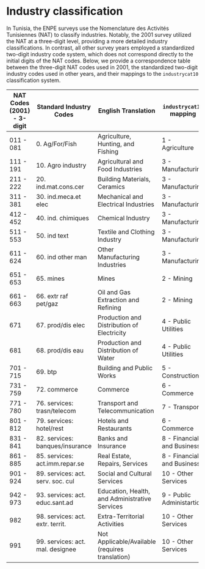 #

# Industry classification
In Tunisia, the ENPE surveys use the Nomenclature des Activités Tunisiennes (NAT) to classify industries. Notably, the 2001 survey utilized the NAT at a three-digit level, providing a more detailed industry classifications. In contrast, all other survey years employed a standardized two-digit industry code system, which does not correspond directly to the initial digits of the NAT codes. Below, we provide a correspondence table between the three-digit NAT codes used in 2001, the standardized two-digit industry codes used in other years, and their mappings to the `industrycat10` classification system.

| NAT Codes (2001) - 3-digit | Standard Industry Codes                | English Translation                                 | `industrycat10` mapping |
|-------------|--------------------------------|-----------------------------------------------------|-----------------------|
| 011 - 081   | 0. Ag/For/Fish                 | Agriculture, Hunting, and Fishing                   |           1 - Agriculture           |
| 111 - 191   | 10. Agro industry              | Agricultural and Food Industries                    |           3 - Manufacturing           |
| 211 - 222   | 20. ind.mat.cons.cer           | Building Materials, Ceramics                        |           3 - Manufacturing           |
| 311 - 381   | 30. ind.meca.et elec           | Mechanical and Electrical Industries                |           3 - Manufacturing           |
| 412 - 452   | 40. ind. chimiques             | Chemical Industry                                   |           3 - Manufacturing           |
| 511 - 553   | 50. ind text                   | Textile and Clothing Industry                       |           3 - Manufacturing           |
| 611 - 624   | 60. ind other man              | Other Manufacturing Industries                      |           3 - Manufacturing           |
| 651 - 653   | 65. mines                      | Mines                                               |           2 - Mining           |
| 661 - 663   | 66. extr raf pet/gaz           | Oil and Gas Extraction and Refining                 |           2 - Mining           |
| 671         | 67. prod/dis elec              | Production and Distribution of Electricity          |           4 - Public Utilities           |
| 681         | 68. prod/dis eau               | Production and Distribution of Water                |           4 - Public Utilities           |
| 701 - 715   | 69. btp                        | Building and Public Works                           |           5 - Construction           |
| 731 - 759   | 72. commerce                   | Commerce                                            |           6 - Commerce           |
| 771 - 780   | 76. services: trasn/telecom    | Transport and Telecommunication                     |           7 - Transport           |
| 801 - 812   | 79. services: hotel/rest       | Hotels and Restaurants                              |           6 - Commerce           |
| 831 - 841   | 82. services: banques/insurance| Banks and Insurance                                 |           8 - Financial and Business           |
| 861 - 885   | 85. services: act.imm.repar.se | Real Estate, Repairs, Services                      |           8 - Financial and Business           |
| 901 - 924   | 89. services: act. serv. soc. cul | Social and Cultural Services                       |           10 - Other Services           |
| 942 - 973   | 93. services: act. educ.sant.ad | Education, Health, and Administrative Services     |           9 - Public Administartion           |
| 982         | 98. services: act. extr. territ. | Extra-Territorial Activities                       |           10 - Other Services           |
| 991         | 99. services: act. mal. designee | Not Applicable/Available (requires translation)    |           10 - Other Services           |
